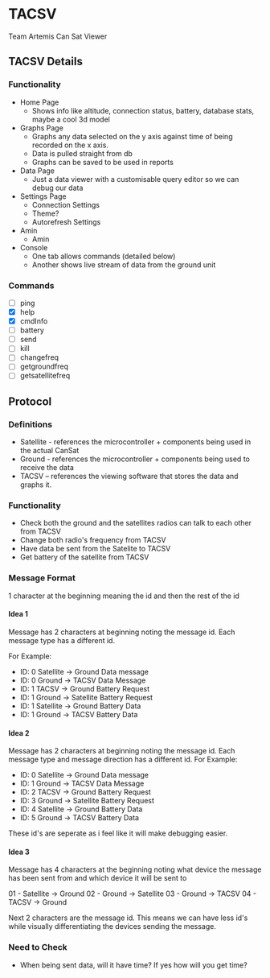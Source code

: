 # TACSV

Team Artemis Can Sat Viewer

## TACSV Details
### Functionality
- Home Page
    - Shows info like altitude, connection status, battery, database stats, maybe a cool 3d model
- Graphs Page
    - Graphs any data selected on the y axis against time of being recorded on the x axis.
    - Data is pulled straight from db
    - Graphs can be saved to be used in reports
- Data Page
    - Just a data viewer with a customisable query editor so we can debug our data
- Settings Page
    - Connection Settings
    - Theme?
    - Autorefresh Settings
- Amin
    - Amin
- Console
    - One tab allows commands (detailed below)
    - Another shows live stream of data from the ground unit
### Commands

- [ ] ping
- [X] help
- [X] cmdInfo
- [ ] battery
- [ ] send
- [ ] kill
- [ ] changefreq
- [ ] getgroundfreq
- [ ] getsatellitefreq

## Protocol
### Definitions
- Satellite - references the microcontroller + components being used in the actual CanSat
- Ground - references the microcontroller + components being used to receive the data
- TACSV – references the viewing software that stores the data and graphs it.

### Functionality
- Check both the ground and the satellites radios can talk to each other from TACSV
- Change both radio's frequency from TACSV
- Have data be sent from the Satelite to TACSV
- Get battery of the satellite from TACSV

### Message Format
1 character at the beginning meaning the id and then the rest of the id
#### Idea 1
Message has 2 characters at beginning noting the message id.
Each message type has a different id.

For Example:
- ID: 0 Satellite -> Ground Data message
- ID: 0 Ground -> TACSV Data Message
- ID: 1 TACSV -> Ground Battery Request
- ID: 1 Ground -> Satellite Battery Request
- ID: 1 Satellite -> Ground Battery Data
- ID: 1 Ground -> TACSV Battery Data

#### Idea 2
Message has 2 characters at beginning noting the message id.
Each message type and message direction has a different id.
For Example:
- ID: 0 Satellite -> Ground Data message
- ID: 1 Ground -> TACSV Data Message
- ID: 2 TACSV -> Ground Battery Request
- ID: 3 Ground -> Satellite Battery Request
- ID: 4 Satellite -> Ground Battery Data
- ID: 5 Ground -> TACSV Battery Data

These id's are seperate as i feel like it will make debugging easier.

#### Idea 3
Message has 4 characters at the beginning noting what device the message has been sent from and which device it will be sent to

01 - Satellite -> Ground
02 - Ground -> Satellite
03 - Ground -> TACSV
04 - TACSV -> Ground

Next 2 characters are the message id. 
This means we can have less id's while visually differentiating the devices sending the message.
### Need to Check
- When being sent data, will it have time? If yes how will you get time?